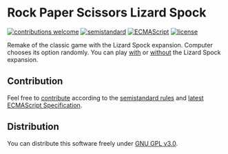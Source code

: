 # Rock Paper Scissors Lizard Spock

[![contributions welcome](https://img.shields.io/badge/contributions-welcome-brightgreen.svg)](https://github.com/berkerol/rock-paper-scissors-lizard-spock/issues)
[![semistandard](https://img.shields.io/badge/code%20style-semistandard-brightgreen.svg)](https://github.com/Flet/semistandard)
[![ECMAScript](https://img.shields.io/badge/ECMAScript-latest-brightgreen.svg)](https://www.ecma-international.org/ecma-262)
[![license](https://img.shields.io/badge/license-GNU%20GPL%20v3.0-blue.svg)](https://github.com/berkerol/rock-paper-scissors-lizard-spock/blob/master/LICENSE)

Remake of the classic game with the Lizard Spock expansion. Computer chooses its option randomly. You can play [with](https://berkerol.github.io/rock-paper-scissors-lizard-spock/rpsls.html) or [without](https://berkerol.github.io/rock-paper-scissors-lizard-spock/rps.html) the Lizard Spock expansion.

## Contribution

Feel free to [contribute](https://github.com/berkerol/rock-paper-scissors-lizard-spock/issues) according to the [semistandard rules](https://github.com/Flet/semistandard) and [latest ECMAScript Specification](https://www.ecma-international.org/ecma-262).

## Distribution

You can distribute this software freely under [GNU GPL v3.0](https://github.com/berkerol/rock-paper-scissors-lizard-spock/blob/master/LICENSE).
